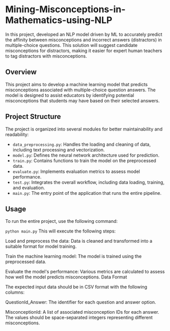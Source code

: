 # Mining-Misconceptions-in-Mathematics-using-NLP

In this project, developed an NLP model driven by ML to accurately predict the affinity between misconceptions and incorrect answers (distractors) in multiple-choice questions. This solution will suggest candidate misconceptions for distractors, making it easier for expert human teachers to tag distractors with misconceptions.

## Overview
This project aims to develop a machine learning model that predicts misconceptions associated with multiple-choice question answers. The model is designed to assist educators by identifying potential misconceptions that students may have based on their selected answers.

## Project Structure
The project is organized into several modules for better maintainability and readability:

- `data_preprocessing.py`: Handles the loading and cleaning of data, including text processing and vectorization.
- `model.py`: Defines the neural network architecture used for prediction.
- `train.py`: Contains functions to train the model on the preprocessed data.
- `evaluate.py`: Implements evaluation metrics to assess model performance.
- `test.py`: Integrates the overall workflow, including data loading, training, and evaluation.
- `main.py`: The entry point of the application that runs the entire pipeline.


## Usage

To run the entire project, use the following command:

```python main.py```
This will execute the following steps:

Load and preprocess the data: Data is cleaned and transformed into a suitable format for model training.

Train the machine learning model: The model is trained using the preprocessed data.

Evaluate the model's performance: Various metrics are calculated to assess how well the model predicts misconceptions.
Data Format

The expected input data should be in CSV format with the following columns:

QuestionId_Answer: The identifier for each question and answer option.

MisconceptionId: A list of associated misconception IDs for each answer. The values should be space-separated integers representing different misconceptions.
